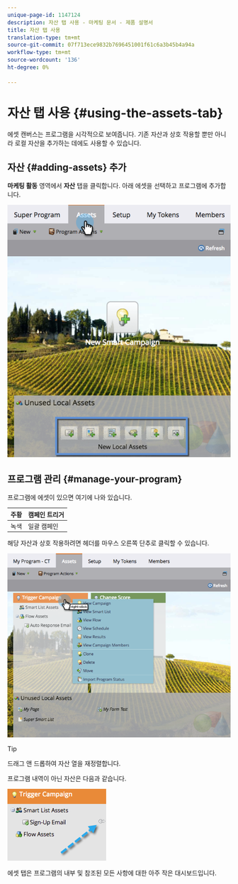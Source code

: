```yaml
---
unique-page-id: 1147124
description: 자산 탭 사용 - 마케팅 문서 - 제품 설명서
title: 자산 탭 사용
translation-type: tm+mt
source-git-commit: 07f713ece9832b7696451001f61c6a3b45b4a94a
workflow-type: tm+mt
source-wordcount: '136'
ht-degree: 0%

---
```



# 자산 탭 사용 {#using-the-assets-tab}

에셋 캔버스는 프로그램을 시각적으로 보여줍니다. 기존 자산과 상호 작용할 뿐만 아니라 로컬 자산을 추가하는 데에도 사용할 수 있습니다.

## 자산 {#adding-assets} 추가

**마케팅 활동** 영역에서 **자산** 탭을 클릭합니다. 아래 에셋을 선택하고 프로그램에 추가합니다.

![](assets/programassets.png)

## 프로그램 관리 {#manage-your-program}

프로그램에 에셋이 있으면 여기에 나와 있습니다.

| 주황 | 캠페인 트리거 |
|---|---|
| 녹색 | 일괄 캠페인 |

해당 자산과 상호 작용하려면 헤더를 마우스 오른쪽 단추로 클릭할 수 있습니다.

![](assets/assetsprefilled.png)

>[!TIP]
>
>드래그 앤 드롭하여 자산 열을 재정렬합니다.

프로그램 내역이 아닌 자산은 다음과 같습니다.

![](assets/image2014-9-18-16-3a30-3a33.png)

에셋 탭은 프로그램의 내부 및 참조된 모든 사항에 대한 아주 작은 대시보드입니다.
